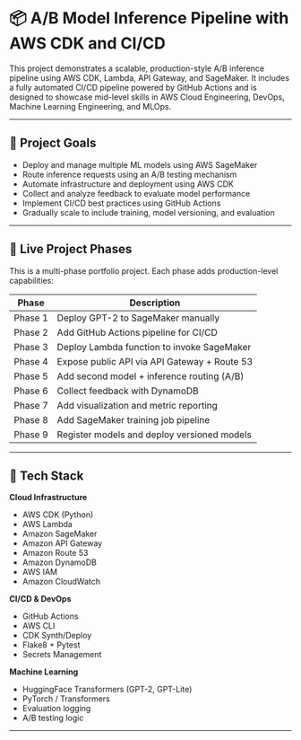# 📦 A/B Model Inference Pipeline with AWS CDK and CI/CD

This project demonstrates a scalable, production-style A/B inference pipeline using AWS CDK, Lambda, API Gateway, and SageMaker. It includes a fully automated CI/CD pipeline powered by GitHub Actions and is designed to showcase mid-level skills in AWS Cloud Engineering, DevOps, Machine Learning Engineering, and MLOps.

---

## 🧠 Project Goals

- Deploy and manage multiple ML models using AWS SageMaker
- Route inference requests using an A/B testing mechanism
- Automate infrastructure and deployment using AWS CDK
- Collect and analyze feedback to evaluate model performance
- Implement CI/CD best practices using GitHub Actions
- Gradually scale to include training, model versioning, and evaluation

---

## 🚀 Live Project Phases

This is a multi-phase portfolio project. Each phase adds production-level capabilities:

| Phase | Description |
|-------|-------------|
| Phase 1 | Deploy GPT-2 to SageMaker manually |
| Phase 2 | Add GitHub Actions pipeline for CI/CD |
| Phase 3 | Deploy Lambda function to invoke SageMaker |
| Phase 4 | Expose public API via API Gateway + Route 53 |
| Phase 5 | Add second model + inference routing (A/B) |
| Phase 6 | Collect feedback with DynamoDB |
| Phase 7 | Add visualization and metric reporting |
| Phase 8 | Add SageMaker training job pipeline |
| Phase 9 | Register models and deploy versioned models |

---

## 🧰 Tech Stack

**Cloud Infrastructure**
- AWS CDK (Python)
- AWS Lambda
- Amazon SageMaker
- Amazon API Gateway
- Amazon Route 53
- Amazon DynamoDB
- AWS IAM
- Amazon CloudWatch

**CI/CD & DevOps**
- GitHub Actions
- AWS CLI
- CDK Synth/Deploy
- Flake8 + Pytest
- Secrets Management

**Machine Learning**
- HuggingFace Transformers (GPT-2, GPT-Lite)
- PyTorch / Transformers
- Evaluation logging
- A/B testing logic

---

